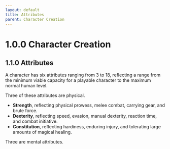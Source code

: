 ```yaml
---
layout: default
title: Attributes
parent: Character Creation
---
```


# 1.0.0 Character Creation

## 1.1.0 Attributes

A character has six attributes ranging from 3 to 18, reflecting a range from the minimum viable capacity for a playable character to the maximum normal human level.

Three of these attributes are physical.

- **Strength**, reflecting physical prowess, melee combat, carrying gear, and brute force.
- **Dexterity**, reflecting speed, evasion, manual dexterity, reaction time, and combat initiative.
- **Constitution**, reflecting hardiness, enduring injury, and tolerating large amounts of magical healing.

Three are mental attributes.

